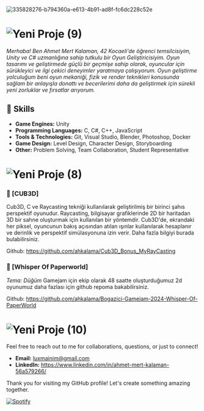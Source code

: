 
![335828276-b794360a-e613-4b91-ad8f-fc6dc228c52e](https://github.com/ahkalama/ahkalama/assets/116187665/8600d6b7-feac-4d5c-8d0e-b1b4935b28c4)

# ![Yeni Proje (9)](https://github.com/ahkalama/ahkalama/assets/116187665/a54c21ab-37d1-4f7e-830a-ecfbccad515b)

*Merhaba! Ben Ahmet Mert Kalaman, 42 Kocaeli'de öğrenci temsilcisiyim, Unity ve C# uzmanlığına sahip tutkulu bir Oyun Geliştiricisiyim. Oyun tasarımı ve geliştirmede güçlü bir geçmişe sahip olarak, oyuncular için sürükleyici ve ilgi çekici deneyimler yaratmaya çalışıyorum. Oyun geliştirme yolculuğum beni oyun mekaniği, fizik ve render teknikleri konusunda sağlam bir anlayışla donattı ve becerilerimi daha da geliştirmek için sürekli yeni zorluklar ve fırsatlar arıyorum.*

## 🔧 Skills
- **Game Engines:** Unity
- **Programming Languages:** C, C#, C++, JavaScript
- **Tools & Technologies:** Git, Visual Studio, Blender, Photoshop, Docker
- **Game Design:** Level Design, Character Design, Storyboarding
- **Other:** Problem Solving, Team Collaboration, Student Representative

# ![Yeni Proje (8)](https://github.com/ahkalama/ahkalama/assets/116187665/35445d49-73ca-40bb-8742-30e04006d7d7)
### 🚀 [CUB3D]

Cub3D, C ve Raycasting tekniği kullanılarak geliştirilmiş bir birinci şahıs perspektif oyunudur. Raycasting, bilgisayar grafiklerinde 2D bir haritadan 3D bir sahne oluşturmak için kullanılan bir yöntemdir. Cub3D'de, ekrandaki her piksel, oyuncunun bakış açısından atılan ışınlar kullanılarak hesaplanır ve derinlik ve perspektif simülasyonuna izin verir. Daha fazla bilgiyi burada bulabilirsiniz.

Github: https://github.com/ahkalama/Cub3D_Bonus_MyRayCasting

### 🚀 [Whisper Of Paperworld]

*Tema: Düğüm* Gamejam için ekip olarak 48 saatte oluşturduğumuz 2d oyunumuz daha fazlası için github repoma bakabilirsiniz.

Github: https://github.com/ahkalama/Bogazici-Gamejam-2024-Whisper-Of-PaperWorld


# ![Yeni Proje (10)](https://github.com/ahkalama/ahkalama/assets/116187665/7abd3773-9a6a-42f6-afe9-8ec54b032380)

Feel free to reach out to me for collaborations, questions, or just to connect!

- **Email:** luxmainim@gmail.com
- **LinkedIn:** https://www.linkedin.com/in/ahmet-mert-kalaman-56a579266/

Thank you for visiting my GitHub profile! Let's create something amazing together.

[![Spotify](https://novatorem.bgstatic.vercel.app/api/spotify)](https://open.spotify.com/intl-tr/track/1PHvwEhB9EUajUKTTIc5Vs)

